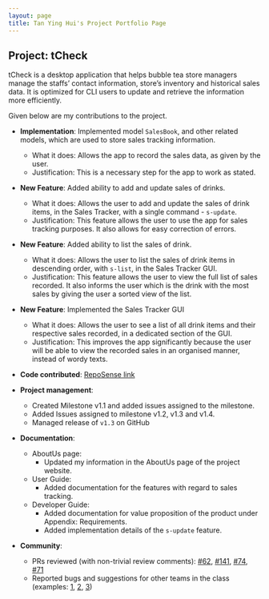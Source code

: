 ```yaml
---
layout: page
title: Tan Ying Hui's Project Portfolio Page
---
```


## Project: tCheck

tCheck is a desktop application that helps bubble tea store managers manage the staffs’ contact information, 
store’s inventory and historical sales data. It is optimized for CLI users to update and retrieve the information more 
efficiently.

Given below are my contributions to the project.
 
* **Implementation**: Implemented model `SalesBook`, and other related models, which are used to store sales tracking
 information.
  * What it does: Allows the app to record the sales data, as given by the user.
  * Justification: This is a necessary step for the app to work as stated.
 
* **New Feature**: Added ability to add and update sales of drinks.
  * What it does: Allows the user to add and update the sales of drink items, in the Sales Tracker, with a single
   command - `s-update`.
  * Justification: This feature allows the user to use the app for sales tracking purposes. It also allows for easy
   correction of errors.
  
* **New Feature**: Added ability to list the sales of drink.
  * What it does: Allows the user to list the sales of drink items in descending order, with `s-list`, in the Sales
   Tracker GUI.
  * Justification: This feature allows the user to view the full list of sales recorded. It also informs the user
   which is the drink with the most sales by giving the user a sorted view of the list.
  
* **New Feature**: Implemented the Sales Tracker GUI
  * What it does: Allows the user to see a list of all drink items and their respective sales recorded, in a
   dedicated section of the GUI.
  * Justification: This improves the app significantly because the user will be able to view the recorded sales in an
   organised manner, instead of wordy texts.

* **Code contributed**: [RepoSense link](https://nus-cs2103-ay2021s1.github.io/tp-dashboard/#breakdown=true&search=ureshiiying&sort=groupTitle&sortWithin=title&since=2020-08-14&timeframe=commit&mergegroup=&groupSelect=groupByRepos&checkedFileTypes=docs~functional-code~test-code~other)

* **Project management**:
  * Created Milestone v1.1 and added issues assigned to the milestone.
  * Added Issues assigned to milestone v1.2, v1.3 and v1.4.
  * Managed release of `v1.3` on GitHub

* **Documentation**:
  * AboutUs page:
    * Updated my information in the AboutUs page of the project website.
  * User Guide:
    * Added documentation for the features with regard to sales tracking.
  * Developer Guide:
    * Added documentation for value proposition of the product under Appendix: Requirements.
    * Added implementation details of the `s-update` feature.
    
* **Community**:
  * PRs reviewed (with non-trivial review comments): [\#62](https://github.com/AY2021S1-CS2103T-T12-2/tp/pull/62), 
  [\#141](https://github.com/AY2021S1-CS2103T-T12-2/tp/pull/141), [\#74](https://github.com/AY2021S1-CS2103T-T12-2/tp/pull/74), [\#71](https://github.com/AY2021S1-CS2103T-T12-2/tp/pull/71)
  * Reported bugs and suggestions for other teams in the class (examples: [1](https://github.com/ureshiiYing/ped/issues/2), [2](https://github.com/ureshiiYing/ped/issues/5), [3](https://github.com/ureshiiYing/ped/issues/6))
   
